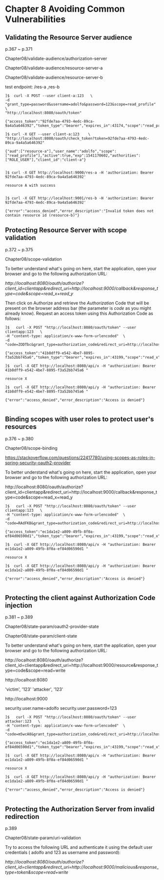 # Chapter 8 Avoiding Common Vulnerabilities

## Validating the Resource Server audience
p.367  ~ p.371

Chapter08/validate-audience/authorization-server

Chapter08/validate-audience/resource-server-a

Chapter08/validate-audience/resource-server-b

test endpoint: /res-a ,res-b


```
]$  curl -X POST --user client-a:123   \
-d "grant_type=password&username=adolfo&password=123&scope=read_profile"  \
"http://localhost:8080/oauth/token"

{"access_token":"92fde7aa-4793-4edc-89ca-9a4a5a646392","token_type":"bearer","expires_in":43174,"scope":"read_profile"}

]$ curl -X GET --user client-a:123    \
"http://localhost:8080/oauth/check_token?token=92fde7aa-4793-4edc-89ca-9a4a5a646392"

{"aud":["resource-a"],"user_name":"adolfo","scope":["read_profile"],"active":true,"exp":1541170602,"authorities":["ROLE_USER"],"client_id":"client-a"}


]$ curl -X GET http://localhost:9000/res-a -H 'authorization: Bearer 92fde7aa-4793-4edc-89ca-9a4a5a646392'

resource A with success


]$ curl -X GET http://localhost:9001/res-b -H 'authorization: Bearer 92fde7aa-4793-4edc-89ca-9a4a5a646392'

{"error":"access_denied","error_description":"Invalid token does not contain resource id (resource-b)"}

```


## Protecting Resource Server with scope validation
p.372  ~ p.375

Chapter08/scope-validation

To better understand what's going on here, start the application, open your browser and go to the following authorization URL:

*http://localhost:8080/oauth/authorize?client_id=clientapp&redirect_uri=http://localhost:9000/callback&response_type=code&scope=read_x+read_y*



Then click on Authorize and retrieve the *Authorization* Code that will be present on the browser address bar (the parameter is *code* as you might already know). Request an access token using this Authorization Code as follows:

```
]$   curl -X POST "http://localhost:8080/oauth/token" --user clientapp:123   \
-H "content-type: application/x-www-form-urlencoded"  \
-d  "code=ZODTbc&grant_type=authorization_code&redirect_uri=http://localhost:9000/callback&scope=read_x"

{"access_token":"41b8dff9-e542-4be7-8895-f3a52bb745a6","token_type":"bearer","expires_in":43199,"scope":"read_x"}

]$  curl -X GET http://localhost:8080/api/x -H "authorization: Bearer 41b8dff9-e542-4be7-8895-f3a52bb745a6 "

resource X

]$  curl -X GET http://localhost:8080/api/y -H "authorization: Bearer 41b8dff9-e542-4be7-8895-f3a52bb745a6 "

{"error":"access_denied","error_description":"Access is denied"}


```
## Binding scopes with user roles to protect user's resources

p.376 ~ p.380

Chapter08/scope-binding

https://stackoverflow.com/questions/22417780/using-scopes-as-roles-in-spring-security-oauth2-provider

To better understand what's going on here, start the application, open your browser and go to the following authorization URL:

http://localhost:8080/oauth/authorize?client_id=clientapp&redirect_uri=http://localhost:9000/callback&response_type=code&scope=read_x+read_y



```
]$   curl -X POST "http://localhost:8080/oauth/token" --user clientapp:123   \
-H "content-type: application/x-www-form-urlencoded"  \
-d  "code=RAdFKB&grant_type=authorization_code&redirect_uri=http://localhost:9000/callback&scope=read_x"

{"access_token":"ec1da1e2-a809-49fb-8f0a-ef84d06590d1","token_type":"bearer","expires_in":43199,"scope":"read_x"}

]$  curl -X GET http://localhost:8080/api/x -H "authorization: Bearer ec1da1e2-a809-49fb-8f0a-ef84d06590d1 "

resource X

]$  curl -X GET http://localhost:8080/api/y -H "authorization: Bearer ec1da1e2-a809-49fb-8f0a-ef84d06590d1 "

{"error":"access_denied","error_description":"Access is denied"}


```

## Protecting the client against Authorization Code injection

p.381 ~ p.389

Chapter08/state-param/oauth2-provider-state

Chapter08/state-param/client-state

To better understand what's going on here, start the application, open your browser and go to the following authorization URL:

http://localhost:8080/oauth/authorize?client_id=clientapp&redirect_uri=http://localhost:9000/resource&response_type=code&scope=read+write


http://localhost:8080

'victim', '123'
'attacker', '123'

http://localhost:9000

security.user.name=adolfo
security.user.password=123


```
]$   curl -X POST "http://localhost:8080/oauth/token" --user attacker:123   \
-H "content-type: application/x-www-form-urlencoded"  \
-d  "code=m5wcA8&grant_type=authorization_code&redirect_uri=http://localhost:9000/resource&response_type=code&scope=read+write"

{"access_token":"ec1da1e2-a809-49fb-8f0a-ef84d06590d1","token_type":"bearer","expires_in":43199,"scope":"read_x"}

]$  curl -X GET http://localhost:8080/api/x -H "authorization: Bearer ec1da1e2-a809-49fb-8f0a-ef84d06590d1 "

resource X

]$  curl -X GET http://localhost:8080/api/y -H "authorization: Bearer ec1da1e2-a809-49fb-8f0a-ef84d06590d1 "

{"error":"access_denied","error_description":"Access is denied"}


```

## Protecting the Authorization Server from invalid redirection

p.389

Chapter08/state-param/uri-validation

Try to access the following URL and authenticate it using the default user credentials ( adolfo and 123 as username and password):

*http://localhost:8080/oauth/authorize?client_id=clientapp&redirect_uri=http://localhost:9000/malicious&response_type=token&scope=read+write*